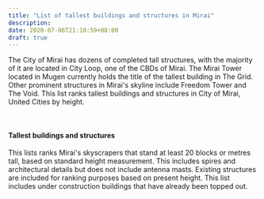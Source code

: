 ```yaml
---
title: "List of tallest buildings and structures in Mirai"
description: 
date: 2020-07-06T21:10:59+08:00
draft: true
---
```


The City of Mirai has dozens of completed tall structures, with the majority of it are located in City Loop, one of the CBDs of Mirai. The Mirai Tower located in Mugen currently holds the title of the tallest building in The Grid. Other prominent structures in Mirai's skyline include Freedom Tower and The Void. This list ranks tallest buildings and structures in City of Mirai, United Cities by height.

<br>

#### Tallest buildings and structures

This lists ranks Mirai's skyscrapers that stand at least 20 blocks or metres tall, based on standard height measurement. This includes spires and architectural details but does not include antenna masts. Existing structures are included for ranking purposes based on present height. This list includes under construction buildings that have already been topped out.